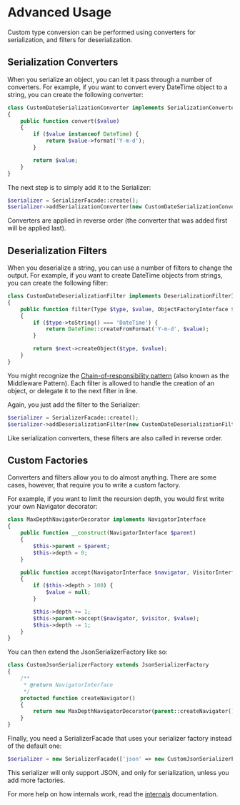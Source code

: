 Advanced Usage
==============

Custom type conversion can be performed using converters for serialization, and filters for deserialization.

Serialization Converters
------------------------

When you serialize an object, you can let it pass through a number of converters. For example, if you want
to convert every DateTime object to a string, you can create the following converter:

``` php
class CustomDateSerializationConverter implements SerializationConverterInterface
{
    public function convert($value)
    {
        if ($value instanceof DateTime) {
            return $value->format('Y-m-d');
        }

        return $value;
    }
}
```

The next step is to simply add it to the Serializer:

``` php
$serializer = SerializerFacade::create();
$serializer->addSerializationConverter(new CustomDateSerializationConverter());
```

Converters are applied in reverse order (the converter that was added first will be applied last).

Deserialization Filters
-----------------------

When you deserialize a string, you can use a number of filters to change the output. For example, if you want
to create DateTime objects from strings, you can create the following filter:

``` php
class CustomDateDeserializationFilter implements DeserializationFilterInterface
{
    public function filter(Type $type, $value, ObjectFactoryInterface $next)
    {
        if ($type->toString() === 'DateTime') {
            return DateTime::createFromFormat('Y-m-d', $value);
        }

        return $next->createObject($type, $value);
    }
}
```

You might recognize the [Chain-of-responsibility pattern][link-corp] (also known as the Middleware Pattern). Each
filter is allowed to handle the creation of an object, or delegate it to the next filter in line.

Again, you just add the filter to the Serializer:

``` php
$serializer = SerializerFacade::create();
$serializer->addDeserializationFilter(new CustomDateDeserializationFilter());
```

Like serialization converters, these filters are also called in reverse order.

Custom Factories
----------------

Converters and filters allow you to do almost anything. There are some cases, however, that require you to write a
custom factory.

For example, if you want to limit the recursion depth, you would first write your own Navigator decorator:

```php
class MaxDepthNavigatorDecorator implements NavigatorInterface
{
    public function __construct(NavigatorInterface $parent)
    {
        $this->parent = $parent;
        $this->depth = 0;
    }

    public function accept(NavigatorInterface $navigator, VisitorInterface $visitor, $value)
    {
        if ($this->depth > 100) {
            $value = null;
        }

        $this->depth += 1;
        $this->parent->accept($navigator, $visitor, $value);
        $this->depth -= 1;
    }
}
```

You can then extend the JsonSerializerFactory like so:

```php
class CustomJsonSerializerFactory extends JsonSerializerFactory
{
    /**
     * @return NavigatorInterface
     */
    protected function createNavigator()
    {
        return new MaxDepthNavigatorDecorator(parent::createNavigator());
    }
}
```

Finally, you need a SerializerFacade that uses your serializer factory instead of the default one:

```php
$serializer = new SerializerFacade(['json' => new CustomJsonSerializerFactory()], [])
```

This serializer will only support JSON, and only for serialization, unless you add more factories.

For more help on how internals work, read the [internals](internals/Core.md) documentation.

[link-corp]: https://en.wikipedia.org/wiki/Chain-of-responsibility_pattern
